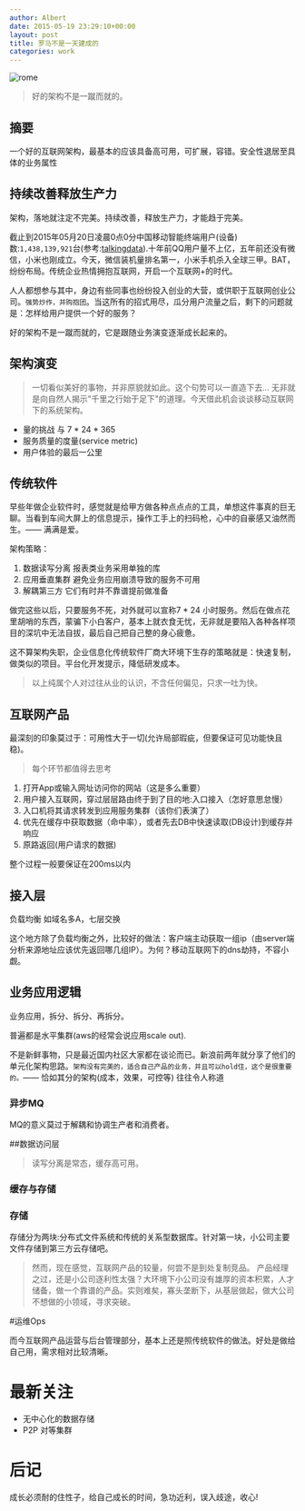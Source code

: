 ```yaml
---
author: Albert
date: 2015-05-19 23:29:10+00:00
layout: post
title: 罗马不是一天建成的 
categories: work
---
```


![rome](http://7xidkg.com1.z0.glb.clouddn.com/rome-Italie-768x1366.jpg)

> 好的架构不是一蹴而就的。

摘要
----

一个好的互联网架构，最基本的应该具备高可用，可扩展，容错。安全性退居至具体的业务属性

持续改善释放生产力
------------------

架构，落地就注定不完美。持续改善，释放生产力，才能趋于完美。


截止到2015年05月20日凌晨0点0分中国移动智能终端用户(设备)数:`1,438,139,921`台(参考:[talkingdata](https://www.talkingdata.com/index/#/mobileIndex/zh_CN)).十年前QQ用户量不上亿，五年前还没有微信，小米也刚成立。今天，微信装机量排名第一，小米手机杀入全球三甲。BAT，纷纷布局。传统企业热情拥抱互联网，开启一个互联网+的时代。

人人都想参与其中，身边有些同事也纷纷投入创业的大营，或供职于互联网创业公司。`强势炒作，并购抱团`。当这所有的招式用尽，瓜分用户流量之后，剩下的问题就是：怎样给用户提供一个好的服务？

好的架构不是一蹴而就的，它是跟随业务演变逐渐成长起来的。

架构演变
--------

> 一切看似美好的事物，并非原貌就如此。这个句势可以一直造下去... 无非就是向自然人揭示"千里之行始于足下"的道理。今天借此机会谈谈移动互联网下的系统架构。
* 量的挑战 与 7 * 24 * 365
* 服务质量的度量(service metric)
* 用户体验的最后一公里

传统软件
--------

早些年做企业软件时，感觉就是给甲方做各种点点点的工具，单想这件事真的巨无聊。当看到车间大屏上的信息提示，操作工手上的扫码枪，心中的自豪感又油然而生。—— 满满是爱。

架构策略：

1. 数据读写分离 报表类业务采用单独的库
2. 应用垂直集群 避免业务应用崩溃导致的服务不可用
3. 解耦第三方   它们有时并不靠谱提前做准备

做完这些以后，只要服务不死，对外就可以宣称7 * 24 小时服务。然后在做点花里胡哨的东西，蒙骗下小白客户，基本上就衣食无忧，无非就是要陷入各种各样项目的深坑中无法自拔，最后自己把自己整的身心疲惫。

这不算架构失职，企业信息化传统软件厂商大环境下生存的策略就是：快速复制，做类似的项目。平台化开发提示，降低研发成本。

> 以上纯属个人对过往从业的认识，不含任何偏见，只求一吐为快。

互联网产品
----------

最深刻的印象莫过于：可用性大于一切(允许局部瑕疵，但要保证可见功能快且稳)。

> 每个环节都值得去思考

1. 打开App或输入网址访问你的网站（这是多么重要）
2. 用户接入互联网，穿过层层路由终于到了目的地:入口接入（怎好意思怠慢）
3. 入口机将其请求转发到应用服务集群（该你们表演了）
4. 优先在缓存中获取数据（命中率），或者先去DB中快速读取(DB设计)到缓存并响应
5. 原路返回(用户请求的数据)

整个过程一般要保证在200ms以内

## 接入层

负载均衡 如域名多A，七层交换

这个地方除了负载均衡之外，比较好的做法：客户端主动获取一组ip（由server端分析来源地址应该优先返回哪几组IP）。为何？移动互联网下的dns劫持，不容小觑。

## 业务应用逻辑

业务应用，拆分、拆分、再拆分。

普遍都是水平集群(aws的经常会说应用scale out).

不是新鲜事物，只是最近国内社区大家都在谈论而已。新浪前两年就分享了他们的单元化架构思路。`架构没有完美的，适合自己产品的业务，并且可以hold住，这个是很重要的。`—— 恰如其分的架构(成本，效果，可控等) 往往令人称道

### 异步MQ 

MQ的意义莫过于解耦和协调生产者和消费者。


##数据访问层

> 读写分离是常态，缓存高可用。

### 缓存与存储

### 存储

存储分为两块:分布式文件系统和传统的关系型数据库。针对第一块，小公司主要文件存储到第三方云存储吧。


> 然而，现在感觉，互联网产品的较量，何尝不是到处复制竞品。 产品经理之过，还是小公司逐利性太强？大环境下小公司没有雄厚的资本积累，人才储备，做一个靠谱的产品。实则难矣，寡头垄断下，从基层做起，做大公司不想做的小领域，寻求突破。



#运维Ops

而今互联网产品运营与后台管理部分，基本上还是照传统软件的做法。好处是做给自己用，需求相对比较清晰。

最新关注
========

* 无中心化的数据存储
* P2P 对等集群

后记
====

成长必须耐的住性子，给自己成长的时间，急功近利，误入歧途，收心!

